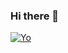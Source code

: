 ### Hi there 👋
[![Yo](https://github-readme-stats.vercel.app/api?username=oreo10baht)](https://github.com/oreo10baht/github-readme-stats)
<!--
**oreo10baht/oreo10baht** is a ✨ _special_ ✨ repository because its `README.md` (this file) appears on your GitHub profile.

Here are some ideas to get you started:

- 🔭 I’m currently working on ...
- 🌱 I’m currently learning ...
- 👯 I’m looking to collaborate on ...
- 🤔 I’m looking for help with ...
- 💬 Ask me about ...
- 📫 How to reach me: ...
- 😄 Pronouns: ...
- ⚡ Fun fact: ...
-->
